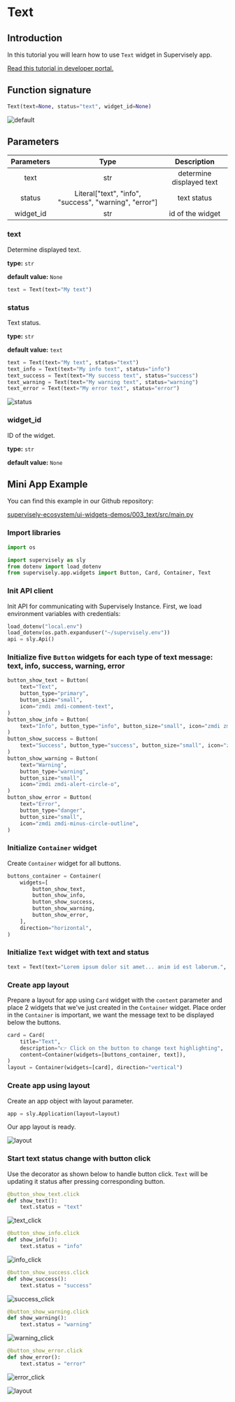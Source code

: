 # Text

## Introduction

In this tutorial you will learn how to use `Text` widget in Supervisely app.

[Read this tutorial in developer portal.](https://developer.supervise.ly/app-development/apps-with-gui/text)

## Function signature

```python
Text(text=None, status="text", widget_id=None)
```

![default](https://user-images.githubusercontent.com/120389559/217817133-5d90a597-64c8-4555-ab77-4aca594e39e6.png)

## Parameters

| Parameters |                          Type                          |       Description        |
| :--------: | :----------------------------------------------------: | :----------------------: |
|    text    |                          str                           | determine displayed text |
|   status   | Literal["text", "info", "success", "warning", "error"] |       text status        |
| widget_id  |                          str                           |     id of the widget     |

### text

Determine displayed text.

**type:** `str`

**default value:** `None`

```python
text = Text(text="My text")
```

### status

Text status.

**type:** `str`

**default value:** `text`

```python
text = Text(text="My text", status="text")
text_info = Text(text="My info text", status="info")
text_success = Text(text="My success text", status="success")
text_warning = Text(text="My warning text", status="warning")
text_error = Text(text="My error text", status="error")
```

![status](https://user-images.githubusercontent.com/120389559/218086875-c6990527-44f2-44a3-9367-c79d3c6717e9.png)

### widget_id

ID of the widget.

**type:** `str`

**default value:** `None`

## Mini App Example

You can find this example in our Github repository:

[supervisely-ecosystem/ui-widgets-demos/003_text/src/main.py](https://github.com/supervisely-ecosystem/ui-widgets-demos/blob/master/003_text/src/main.py)

### Import libraries

```python
import os

import supervisely as sly
from dotenv import load_dotenv
from supervisely.app.widgets import Button, Card, Container, Text
```

### Init API client

Init API for communicating with Supervisely Instance. First, we load environment variables with credentials:

```python
load_dotenv("local.env")
load_dotenv(os.path.expanduser("~/supervisely.env"))
api = sly.Api()
```

### Initialize five `Button` widgets for each type of text message: text, info, success, warning, error

```python
button_show_text = Button(
    text="Text",
    button_type="primary",
    button_size="small",
    icon="zmdi zmdi-comment-text",
)
button_show_info = Button(
    text="Info", button_type="info", button_size="small", icon="zmdi zmdi-info-outline"
)
button_show_success = Button(
    text="Success", button_type="success", button_size="small", icon="zmdi zmdi-check"
)
button_show_warning = Button(
    text="Warning",
    button_type="warning",
    button_size="small",
    icon="zmdi zmdi-alert-circle-o",
)
button_show_error = Button(
    text="Error",
    button_type="danger",
    button_size="small",
    icon="zmdi zmdi-minus-circle-outline",
)
```

### Initialize `Container` widget

Create `Container` widget for all buttons.

```python
buttons_container = Container(
    widgets=[
        button_show_text,
        button_show_info,
        button_show_success,
        button_show_warning,
        button_show_error,
    ],
    direction="horizontal",
)
```

### Initialize `Text` widget with text and status

```python
text = Text(text="Lorem ipsum dolor sit amet... anim id est laborum.", status="text")
```

### Create app layout

Prepare a layout for app using `Card` widget with the `content` parameter and place 2 widgets that we've just created in the `Container` widget. Place order in the `Container` is important, we want the message text to be displayed below the buttons.

```python
card = Card(
    title="Text",
    description="👉 Click on the button to change text highlighting",
    content=Container(widgets=[buttons_container, text]),
)
layout = Container(widgets=[card], direction="vertical")
```

### Create app using layout

Create an app object with layout parameter.

```python
app = sly.Application(layout=layout)
```

Our app layout is ready.

![layout](https://user-images.githubusercontent.com/120389559/217820070-ddb06396-ee61-42f9-96e0-3a92e99c268c.png)

### Start text status change with button click

Use the decorator as shown below to handle button click.
`Text` will be updating it status after pressing corresponding button.

```python
@button_show_text.click
def show_text():
    text.status = "text"
```

![text_click](https://user-images.githubusercontent.com/120389559/217820070-ddb06396-ee61-42f9-96e0-3a92e99c268c.png)

```python
@button_show_info.click
def show_info():
    text.status = "info"
```

![info_click](https://user-images.githubusercontent.com/120389559/217820638-d9770fc3-626f-4908-afaf-ba539c739e2e.png)

```python
@button_show_success.click
def show_success():
    text.status = "success"
```

![success_click](https://user-images.githubusercontent.com/120389559/217820791-854538ed-d388-4ab0-bfb4-d516ba0753ca.png)

```python
@button_show_warning.click
def show_warning():
    text.status = "warning"
```

![warning_click](https://user-images.githubusercontent.com/120389559/217820912-fe79f9b8-e003-4663-836f-50bc9e48b783.png)

```python
@button_show_error.click
def show_error():
    text.status = "error"
```

![error_click](https://user-images.githubusercontent.com/120389559/217821073-b896b175-dfa5-4b83-834f-ef30d0cd84ed.png)

![layout](https://user-images.githubusercontent.com/120389559/218088402-d806ff0a-5c82-4767-a220-02e42a71e752.gif)
